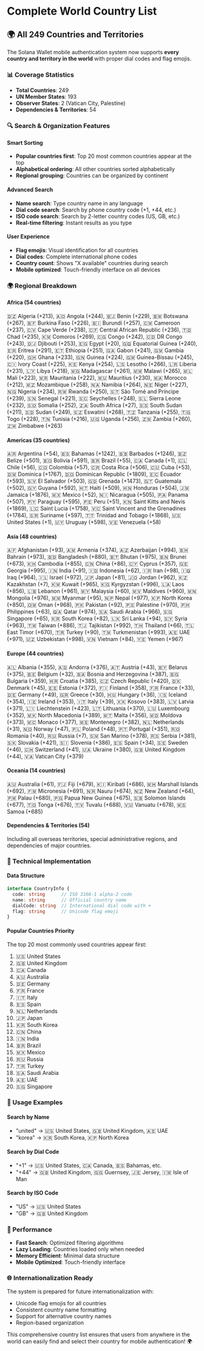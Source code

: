 # Complete World Country List

## 🌍 All 249 Countries and Territories

The Solana Wallet mobile authentication system now supports **every country and territory in the world** with proper dial codes and flag emojis.

### 📊 Coverage Statistics

- **Total Countries**: 249
- **UN Member States**: 193
- **Observer States**: 2 (Vatican City, Palestine)
- **Dependencies & Territories**: 54

### 🔍 Search & Organization Features

#### Smart Sorting
- **Popular countries first**: Top 20 most common countries appear at the top
- **Alphabetical ordering**: All other countries sorted alphabetically
- **Regional grouping**: Countries can be organized by continent

#### Advanced Search
- **Name search**: Type country name in any language
- **Dial code search**: Search by phone country code (+1, +44, etc.)
- **ISO code search**: Search by 2-letter country codes (US, GB, etc.)
- **Real-time filtering**: Instant results as you type

#### User Experience
- **Flag emojis**: Visual identification for all countries
- **Dial codes**: Complete international phone codes
- **Country count**: Shows "X available" countries during search
- **Mobile optimized**: Touch-friendly interface on all devices

### 🌍 Regional Breakdown

#### Africa (54 countries)
🇩🇿 Algeria (+213), 🇦🇴 Angola (+244), 🇧🇯 Benin (+229), 🇧🇼 Botswana (+267), 🇧🇫 Burkina Faso (+226), 🇧🇮 Burundi (+257), 🇨🇲 Cameroon (+237), 🇨🇻 Cape Verde (+238), 🇨🇫 Central African Republic (+236), 🇹🇩 Chad (+235), 🇰🇲 Comoros (+269), 🇨🇬 Congo (+242), 🇨🇩 DR Congo (+243), 🇩🇯 Djibouti (+253), 🇪🇬 Egypt (+20), 🇬🇶 Equatorial Guinea (+240), 🇪🇷 Eritrea (+291), 🇪🇹 Ethiopia (+251), 🇬🇦 Gabon (+241), 🇬🇲 Gambia (+220), 🇬🇭 Ghana (+233), 🇬🇳 Guinea (+224), 🇬🇼 Guinea-Bissau (+245), 🇨🇮 Ivory Coast (+225), 🇰🇪 Kenya (+254), 🇱🇸 Lesotho (+266), 🇱🇷 Liberia (+231), 🇱🇾 Libya (+218), 🇲🇬 Madagascar (+261), 🇲🇼 Malawi (+265), 🇲🇱 Mali (+223), 🇲🇷 Mauritania (+222), 🇲🇺 Mauritius (+230), 🇲🇦 Morocco (+212), 🇲🇿 Mozambique (+258), 🇳🇦 Namibia (+264), 🇳🇪 Niger (+227), 🇳🇬 Nigeria (+234), 🇷🇼 Rwanda (+250), 🇸🇹 São Tomé and Príncipe (+239), 🇸🇳 Senegal (+221), 🇸🇨 Seychelles (+248), 🇸🇱 Sierra Leone (+232), 🇸🇴 Somalia (+252), 🇿🇦 South Africa (+27), 🇸🇸 South Sudan (+211), 🇸🇩 Sudan (+249), 🇸🇿 Eswatini (+268), 🇹🇿 Tanzania (+255), 🇹🇬 Togo (+228), 🇹🇳 Tunisia (+216), 🇺🇬 Uganda (+256), 🇿🇲 Zambia (+260), 🇿🇼 Zimbabwe (+263)

#### Americas (35 countries)
🇦🇷 Argentina (+54), 🇧🇸 Bahamas (+1242), 🇧🇧 Barbados (+1246), 🇧🇿 Belize (+501), 🇧🇴 Bolivia (+591), 🇧🇷 Brazil (+55), 🇨🇦 Canada (+1), 🇨🇱 Chile (+56), 🇨🇴 Colombia (+57), 🇨🇷 Costa Rica (+506), 🇨🇺 Cuba (+53), 🇩🇲 Dominica (+1767), 🇩🇴 Dominican Republic (+1809), 🇪🇨 Ecuador (+593), 🇸🇻 El Salvador (+503), 🇬🇩 Grenada (+1473), 🇬🇹 Guatemala (+502), 🇬🇾 Guyana (+592), 🇭🇹 Haiti (+509), 🇭🇳 Honduras (+504), 🇯🇲 Jamaica (+1876), 🇲🇽 Mexico (+52), 🇳🇮 Nicaragua (+505), 🇵🇦 Panama (+507), 🇵🇾 Paraguay (+595), 🇵🇪 Peru (+51), 🇰🇳 Saint Kitts and Nevis (+1869), 🇱🇨 Saint Lucia (+1758), 🇻🇨 Saint Vincent and the Grenadines (+1784), 🇸🇷 Suriname (+597), 🇹🇹 Trinidad and Tobago (+1868), 🇺🇸 United States (+1), 🇺🇾 Uruguay (+598), 🇻🇪 Venezuela (+58)

#### Asia (48 countries)
🇦🇫 Afghanistan (+93), 🇦🇲 Armenia (+374), 🇦🇿 Azerbaijan (+994), 🇧🇭 Bahrain (+973), 🇧🇩 Bangladesh (+880), 🇧🇹 Bhutan (+975), 🇧🇳 Brunei (+673), 🇰🇭 Cambodia (+855), 🇨🇳 China (+86), 🇨🇾 Cyprus (+357), 🇬🇪 Georgia (+995), 🇮🇳 India (+91), 🇮🇩 Indonesia (+62), 🇮🇷 Iran (+98), 🇮🇶 Iraq (+964), 🇮🇱 Israel (+972), 🇯🇵 Japan (+81), 🇯🇴 Jordan (+962), 🇰🇿 Kazakhstan (+7), 🇰🇼 Kuwait (+965), 🇰🇬 Kyrgyzstan (+996), 🇱🇦 Laos (+856), 🇱🇧 Lebanon (+961), 🇲🇾 Malaysia (+60), 🇲🇻 Maldives (+960), 🇲🇳 Mongolia (+976), 🇲🇲 Myanmar (+95), 🇳🇵 Nepal (+977), 🇰🇵 North Korea (+850), 🇴🇲 Oman (+968), 🇵🇰 Pakistan (+92), 🇵🇸 Palestine (+970), 🇵🇭 Philippines (+63), 🇶🇦 Qatar (+974), 🇸🇦 Saudi Arabia (+966), 🇸🇬 Singapore (+65), 🇰🇷 South Korea (+82), 🇱🇰 Sri Lanka (+94), 🇸🇾 Syria (+963), 🇹🇼 Taiwan (+886), 🇹🇯 Tajikistan (+992), 🇹🇭 Thailand (+66), 🇹🇱 East Timor (+670), 🇹🇷 Turkey (+90), 🇹🇲 Turkmenistan (+993), 🇦🇪 UAE (+971), 🇺🇿 Uzbekistan (+998), 🇻🇳 Vietnam (+84), 🇾🇪 Yemen (+967)

#### Europe (44 countries)
🇦🇱 Albania (+355), 🇦🇩 Andorra (+376), 🇦🇹 Austria (+43), 🇧🇾 Belarus (+375), 🇧🇪 Belgium (+32), 🇧🇦 Bosnia and Herzegovina (+387), 🇧🇬 Bulgaria (+359), 🇭🇷 Croatia (+385), 🇨🇿 Czech Republic (+420), 🇩🇰 Denmark (+45), 🇪🇪 Estonia (+372), 🇫🇮 Finland (+358), 🇫🇷 France (+33), 🇩🇪 Germany (+49), 🇬🇷 Greece (+30), 🇭🇺 Hungary (+36), 🇮🇸 Iceland (+354), 🇮🇪 Ireland (+353), 🇮🇹 Italy (+39), 🇽🇰 Kosovo (+383), 🇱🇻 Latvia (+371), 🇱🇮 Liechtenstein (+423), 🇱🇹 Lithuania (+370), 🇱🇺 Luxembourg (+352), 🇲🇰 North Macedonia (+389), 🇲🇹 Malta (+356), 🇲🇩 Moldova (+373), 🇲🇨 Monaco (+377), 🇲🇪 Montenegro (+382), 🇳🇱 Netherlands (+31), 🇳🇴 Norway (+47), 🇵🇱 Poland (+48), 🇵🇹 Portugal (+351), 🇷🇴 Romania (+40), 🇷🇺 Russia (+7), 🇸🇲 San Marino (+378), 🇷🇸 Serbia (+381), 🇸🇰 Slovakia (+421), 🇸🇮 Slovenia (+386), 🇪🇸 Spain (+34), 🇸🇪 Sweden (+46), 🇨🇭 Switzerland (+41), 🇺🇦 Ukraine (+380), 🇬🇧 United Kingdom (+44), 🇻🇦 Vatican City (+379)

#### Oceania (14 countries)
🇦🇺 Australia (+61), 🇫🇯 Fiji (+679), 🇰🇮 Kiribati (+686), 🇲🇭 Marshall Islands (+692), 🇫🇲 Micronesia (+691), 🇳🇷 Nauru (+674), 🇳🇿 New Zealand (+64), 🇵🇼 Palau (+680), 🇵🇬 Papua New Guinea (+675), 🇸🇧 Solomon Islands (+677), 🇹🇴 Tonga (+676), 🇹🇻 Tuvalu (+688), 🇻🇺 Vanuatu (+678), 🇼🇸 Samoa (+685)

#### Dependencies & Territories (54)
Including all overseas territories, special administrative regions, and dependencies of major countries.

### 🔧 Technical Implementation

#### Data Structure
```typescript
interface CountryInfo {
  code: string      // ISO 3166-1 alpha-2 code
  name: string      // Official country name
  dialCode: string  // International dial code with +
  flag: string      // Unicode flag emoji
}
```

#### Popular Countries Priority
The top 20 most commonly used countries appear first:
1. 🇺🇸 United States
2. 🇬🇧 United Kingdom  
3. 🇨🇦 Canada
4. 🇦🇺 Australia
5. 🇩🇪 Germany
6. 🇫🇷 France
7. 🇮🇹 Italy
8. 🇪🇸 Spain
9. 🇳🇱 Netherlands
10. 🇯🇵 Japan
11. 🇰🇷 South Korea
12. 🇨🇳 China
13. 🇮🇳 India
14. 🇧🇷 Brazil
15. 🇲🇽 Mexico
16. 🇷🇺 Russia
17. 🇹🇷 Turkey
18. 🇸🇦 Saudi Arabia
19. 🇦🇪 UAE
20. 🇸🇬 Singapore

### 🎯 Usage Examples

#### Search by Name
- "united" → 🇺🇸 United States, 🇬🇧 United Kingdom, 🇦🇪 UAE
- "korea" → 🇰🇷 South Korea, 🇰🇵 North Korea

#### Search by Dial Code
- "+1" → 🇺🇸 United States, 🇨🇦 Canada, 🇧🇸 Bahamas, etc.
- "+44" → 🇬🇧 United Kingdom, 🇬🇬 Guernsey, 🇯🇪 Jersey, 🇮🇲 Isle of Man

#### Search by ISO Code
- "US" → 🇺🇸 United States
- "GB" → 🇬🇧 United Kingdom

### 🚀 Performance

- **Fast Search**: Optimized filtering algorithms
- **Lazy Loading**: Countries loaded only when needed
- **Memory Efficient**: Minimal data structure
- **Mobile Optimized**: Touch-friendly interface

### 🌐 Internationalization Ready

The system is prepared for future internationalization with:
- Unicode flag emojis for all countries
- Consistent country name formatting
- Support for alternative country names
- Region-based organization

This comprehensive country list ensures that users from anywhere in the world can easily find and select their country for mobile authentication! 🌍
